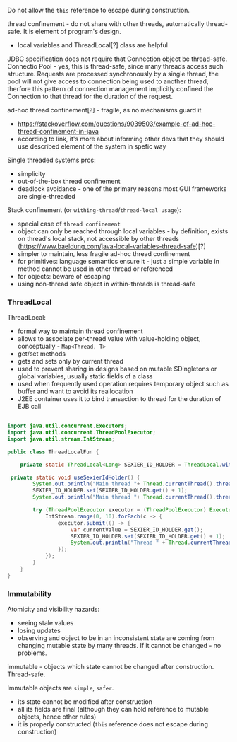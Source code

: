 Do not allow the `this` reference to escape during construction.

thread confinement - do not share with other threads, automatically thread-safe. It is element of program's  design. 
 - local variables and ThreadLocal[?] class are helpful

JDBC specification does not require that Connection object be thread-safe. Connectio Pool - yes, this is thread-safe, since many threads access such structure. Requests are processed synchronously by a single thread, the pool will not give access to connection being used to another thread, therfore this pattern of connection management implicitly confined the Connection to that thread for the duration of the request.

ad-hoc thread confinement[?] - fragile, as no mechanisms guard it
 - https://stackoverflow.com/questions/9039503/example-of-ad-hoc-thread-confinement-in-java
 - according to link, it's more about informing other devs that they should use described element of the system in spefic way

Single threaded systems pros:
 - simplicity
 - out-of-the-box thread confinement
 - deadlock avoidance - one of the primary reasons most GUI frameworks are single-threaded 

Stack confinement (or `withing-thread`/`thread-local usage`):
 - special case of `thread confinement`
 - object can only be reached through local variables - by definition, exists on thread's local stack, not accessible by other threads
   (https://www.baeldung.com/java-local-variables-thread-safe)[?]
 - simpler to maintain, less fragile ad-hoc thread confinement
 - for primitives: language semantics ensure it - just a simple variable in method cannot be used in other thread or referenced
 - for objects: beware of escaping
 - using non-thread safe object in within-threads is thread-safe


### ThreadLocal

ThreadLocal:
 - formal way to maintain thread confinement
 - allows to associate per-thread value with value-holding object, conceptually - `Map<Thread, T>`
 - get/set methods
 - gets and sets only by current thread
 - used to prevent sharing in designs based on mutable SDingletons or global variables, usually static fields of a class
 - used when frequently used operation requires temporary object such as buffer and want to avoid its reallocation
 - J2EE container uses it to bind transaction to thread  for the duration of EJB call

``` java
   
import java.util.concurrent.Executors;
import java.util.concurrent.ThreadPoolExecutor;
import java.util.stream.IntStream;

public class ThreadLocalFun {

    private static ThreadLocal<Long> SEXIER_ID_HOLDER = ThreadLocal.withInitial(() -> -2L);

 private static void useSexierIdHolder() {
        System.out.println("Main thread "+ Thread.currentThread().threadId() + ": " + SEXIER_ID_HOLDER.get());
        SEXIER_ID_HOLDER.set(SEXIER_ID_HOLDER.get() + 1);
        System.out.println("Main thread "+ Thread.currentThread().threadId() + ": " + SEXIER_ID_HOLDER.get());

        try (ThreadPoolExecutor executor = (ThreadPoolExecutor) Executors.newFixedThreadPool(3)) {
            IntStream.range(0, 10).forEach(c -> {
                executor.submit(() -> {
                    var currentValue = SEXIER_ID_HOLDER.get();
                    SEXIER_ID_HOLDER.set(SEXIER_ID_HOLDER.get() + 1);
                    System.out.println("Thread " + Thread.currentThread().threadId() + ": old value - " + currentValue + ", new value: " + SEXIER_ID_HOLDER.get());
                });
            });
        }
    }
}
```

### Immutability

Atomicity and visibility hazards:
 - seeing stale values
 - losing updates
 - observing and object to be in an inconsistent state
are coming from changing mutable state by many threads. If it cannot be changed - no problems.

immutable - objects which state cannot be changed after construction. Thread-safe.

Immutable objects are `simple`, `safer`.
 - its state cannot be modified after construction
 - all its fields are final (although they can hold reference to mutable objects, hence other rules)
 - it is properly constructed (`this` reference does not escape during construction)




